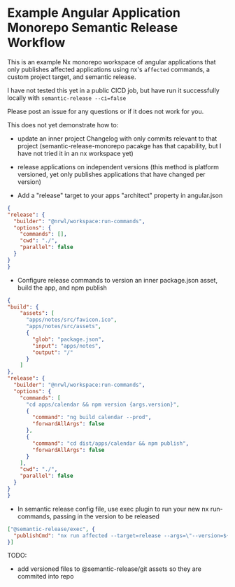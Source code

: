 # Example Angular Application Monorepo Semantic Release Workflow

This is an example Nx monorepo workspace of angular applications that only publishes affected applications using nx's `affected` commands, a custom project target, and semantic release.

I have not tested this yet in a public CICD job, but have run it successfully locally with `semantic-release --ci=false`

Please post an issue for any questions or if it does not work for you.

This does not yet demonstrate how to:
* update an inner project Changelog with only commits relevant to that project (semantic-release-monorepo pacakge has that capability, but I have not tried it in an nx workspace yet)
* release applications on independent versions (this method is platform versioned, yet only publishes applications that have changed per version)

* Add a "release" target to your apps "architect" property in angular.json
```json
{
"release": {
  "builder": "@nrwl/workspace:run-commands",
  "options": {
    "commands": [],
    "cwd": "./",
    "parallel": false
  }
}
}
```
* Configure release commands to version an inner package.json asset, build the app, and npm publish
```json
{
"build": {
    "assets": [
      "apps/notes/src/favicon.ico",
      "apps/notes/src/assets",
      {
        "glob": "package.json",
        "input": "apps/notes",
        "output": "/"
      }
    ]
},
"release": {
  "builder": "@nrwl/workspace:run-commands",
  "options": {
    "commands": [
      "cd apps/calendar && npm version {args.version}",
      {
        "command": "ng build calendar --prod",
        "forwardAllArgs": false
      },
      {
        "command": "cd dist/apps/calendar && npm publish",
        "forwardAllArgs": false
      }
    ],
    "cwd": "./",
    "parallel": false
  }
}
}
```
* In semantic release config file, use exec plugin to run your new nx run-commands, passing in the version to be released
```json
["@semantic-release/exec", {
  "publishCmd": "nx run affected --target=release --args=\"--version=${nextRelease.version}\""
}]
```

TODO:
* add versioned files to @semantic-release/git assets so they are commited into repo
